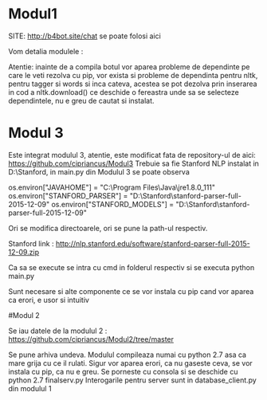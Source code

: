 # Modul1

SITE: http://b4bot.site/chat se poate folosi aici

Vom detalia modulele :

Atentie: inainte de a compila botul vor aparea probleme de dependinte pe care le veti rezolva cu pip, vor exista si probleme de dependinta pentru nltk, pentru tagger si words si inca cateva, acestea se pot dezolva prin inserarea in cod a nltk.download() ce deschide o fereastra unde sa se selecteze dependintele, nu e greu de cautat si instalat.

# Modul 3

Este integrat modulul 3, atentie, este modificat fata de repository-ul de aici: https://github.com/cipriancus/Modul3
Trebuie sa fie Stanford NLP instalat in D:\Stanford, in main.py din Modulul 3 se poate observa

os.environ["JAVAHOME"] = "C:\Program Files\Java\jre1.8.0_111"
os.environ["STANFORD_PARSER"] = "D:\Stanford\stanford-parser-full-2015-12-09"
os.environ["STANFORD_MODELS"] = "D:\Stanford\stanford-parser-full-2015-12-09"

Ori se modifica directoarele, ori se pune la path-ul respectiv.

Stanford link : http://nlp.stanford.edu/software/stanford-parser-full-2015-12-09.zip

Ca sa se execute se intra cu cmd in folderul respectiv si se executa python main.py

Sunt necesare si alte componente ce se vor instala cu pip cand vor aparea ca erori, e usor si intuitiv

#Modul 2

Se iau datele de la modulul 2 : https://github.com/cipriancus/Modul2/tree/master

Se pune arhiva undeva. Modulul compileaza numai cu python 2.7 asa ca mare grija cu ce il rulati.
Sigur vor aparea erori, ca nu gaseste ceva, se vor instala cu pip, ca nu e greu.
Se porneste cu consola si se deschide cu python 2.7 finalserv.py
Interogarile pentru server sunt in database_client.py din modulul 1
